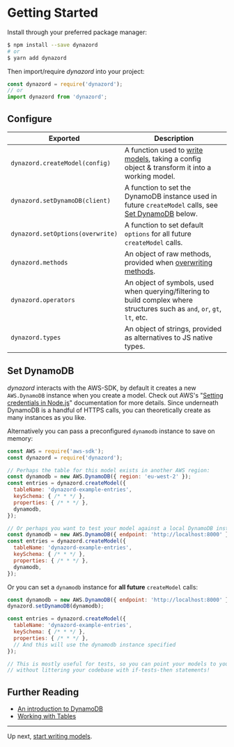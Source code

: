 # Getting Started

Install through your preferred package manager:

```bash
$ npm install --save dynazord
# or
$ yarn add dynazord
```

Then import/require _dynazord_ into your project:

```js
const dynazord = require('dynazord');
// or
import dynazord from 'dynazord';
```

## Configure

Exported | Description
---- | ----
`dynazord.createModel(config)` | A function used to [write models](./Writing-Models.md), taking a config object & transform it into a working model.
`dynazord.setDynamoDB(client)` | A function to set the DynamoDB instance used in future `createModel` calls, see [Set DynamoDB](#set-dynamodb) below.
`dynazord.setOptions(overwrite)` | A function to set default `options` for all future `createModel` calls.
`dynazord.methods` | An object of raw methods, provided when [overwriting methods](#overwriting-methods).
`dynazord.operators` | An object of symbols, used when querying/filtering to build complex where structures such as `and`, `or`, `gt`, `lt`, etc.
`dynazord.types` | An object of strings, provided as alternatives to JS native types.

## Set DynamoDB

_dynazord_ interacts with the AWS-SDK, by default it creates a new `AWS.DynamoDB` instance when you create a model. Check out AWS's "[Setting credentials in Node.js](https://docs.aws.amazon.com/sdk-for-javascript/v2/developer-guide/setting-credentials-node.html)" documentation for more details. Since underneath DynamoDB is a handful of HTTPS calls, you can theoretically create as many instances as you like.

Alternatively you can pass a preconfigured `dynamodb` instance to save on memory:

```js
const AWS = require('aws-sdk');
const dynazord = require('dynazord');

// Perhaps the table for this model exists in another AWS region:
const dynamodb = new AWS.DynamoDB({ region: 'eu-west-2' });
const entries = dynazord.createModel({
  tableName: 'dynazord-example-entries',
  keySchema: { /* * */ },
  properties: { /* * */ },
  dynamodb,
});

// Or perhaps you want to test your model against a local DynamoDB instance (such as dynamodb-local or localstack):
const dynamodb = new AWS.DynamoDB({ endpoint: 'http://localhost:8000' });
const entries = dynazord.createModel({
  tableName: 'dynazord-example-entries',
  keySchema: { /* * */ },
  properties: { /* * */ },
  dynamodb,
});
```

Or you can set a `dynamodb` instance for **all future** `createModel` calls:

```js
const dynamodb = new AWS.DynamoDB({ endpoint: 'http://localhost:8000' });
dynazord.setDynamoDB(dynamodb);

const entries = dynazord.createModel({
  tableName: 'dynazord-example-entries',
  keySchema: { /* * */ },
  properties: { /* * */ },
  // And this will use the dynamodb instance specified
});

// This is mostly useful for tests, so you can point your models to your local DynamoDB instance
// without littering your codebase with if-tests-then statements!
```

## Further Reading

- [An introduction to DynamoDB](https://gist.github.com/jlafon/d8f91086e3d00c4bff3b)
- [Working with Tables](https://docs.aws.amazon.com/amazondynamodb/latest/developerguide/WorkingWithTables.Basics.html)

---

Up next, [start writing models](./2-Writing-Models.md).
